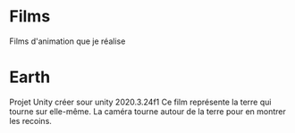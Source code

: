 # Films
Films d'animation que je réalise 

# Earth
Projet Unity créer sour unity 2020.3.24f1
Ce film représente la terre qui tourne sur elle-même. La caméra tourne autour de la terre pour en montrer les recoins.
